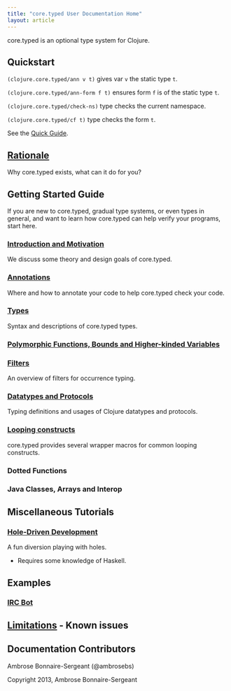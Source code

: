 ```yaml
---
title: "core.typed User Documentation Home"
layout: article
---
```


core.typed is an optional type system for Clojure.

## Quickstart

`(clojure.core.typed/ann v t)` gives var `v` the static type `t`.

`(clojure.core.typed/ann-form f t)` ensures form `f` is of the static type `t`.

`(clojure.core.typed/check-ns)` type checks the current namespace.

`(clojure.core.typed/cf t)` type checks the form `t`.

See the [Quick Guide](quick_guide.html).

## [Rationale](rationale.html)

Why core.typed exists, what can it do for you?

## Getting Started Guide

If you are new to core.typed, gradual type systems, or even types in general, and want to learn how
core.typed can help verify your programs, start here.

### [Introduction and Motivation](start/introduction_and_motivation.html)

We discuss some theory and design goals of core.typed.

### [Annotations](start/annotations.html)

Where and how to annotate your code to help core.typed check your code.

### [Types](types.html)

Syntax and descriptions of core.typed types.

### [Polymorphic Functions, Bounds and Higher-kinded Variables](poly_fn.html)

### [Filters](filters.html)

An overview of filters for occurrence typing.

### [Datatypes and Protocols](mm_protocol_datatypes.html)

Typing definitions and usages of Clojure datatypes and protocols.

### [Looping constructs](loops.html)

core.typed provides several wrapper macros for common looping constructs.

### Dotted Functions
### Java Classes, Arrays and Interop

## Miscellaneous Tutorials

### [Hole-Driven Development](https://github.com/clojure/core.typed/blob/master/src/test/clojure/clojure/core/typed/test/hole.clj)

A fun diversion playing with holes.
- Requires some knowledge of Haskell.

## Examples

### [IRC Bot](https://github.com/frenchy64/Parjer)

## [Limitations](limitations.html) - Known issues

## Documentation Contributors

Ambrose Bonnaire-Sergeant (@ambrosebs)

Copyright 2013, Ambrose Bonnaire-Sergeant
